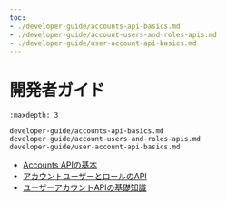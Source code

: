 ```yaml
---
toc:
- ./developer-guide/accounts-api-basics.md
- ./developer-guide/account-users-and-roles-apis.md
- ./developer-guide/user-account-api-basics.md
---
```

# 開発者ガイド

```{toctree}
:maxdepth: 3

developer-guide/accounts-api-basics.md
developer-guide/account-users-and-roles-apis.md
developer-guide/user-account-api-basics.md
```

- [Accounts APIの基本](./developer-guide/accounts-api-basics.md)
- [アカウントユーザーとロールのAPI](./developer-guide/account-users-and-roles-apis.md)
- [ユーザーアカウントAPIの基礎知識](./developer-guide/user-account-api-basics.md)